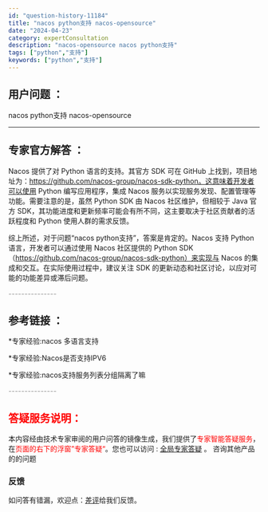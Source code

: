 ```yaml
---
id: "question-history-11184"
title: "nacos python支持 nacos-opensource"
date: "2024-04-23"
category: expertConsultation
description: "nacos-opensource nacos python支持"
tags: ["python","支持"]
keywords: ["python","支持"]
---
```


## 用户问题 ： 
 nacos python支持 nacos-opensource 

---------------
## 专家官方解答 ：

Nacos 提供了对 Python 语言的支持。其官方 SDK 可在 GitHub 上找到，项目地址为：https://github.com/nacos-group/nacos-sdk-python。这意味着开发者可以使用 Python 编写应用程序，集成 Nacos 服务以实现服务发现、配置管理等功能。需要注意的是，虽然 Python SDK 由 Nacos 社区维护，但相较于 Java 官方 SDK，其功能进度和更新频率可能会有所不同，这主要取决于社区贡献者的活跃程度和 Python 使用人群的需求反馈。

综上所述，对于问题“nacos python支持”，答案是肯定的。Nacos 支持 Python 语言，开发者可以通过使用 Nacos 社区提供的 Python SDK（https://github.com/nacos-group/nacos-sdk-python）来实现与 Nacos 的集成和交互。在实际使用过程中，建议关注 SDK 的更新动态和社区讨论，以应对可能的功能差异或滞后问题。


<font color="#949494">---------------</font> 


## 参考链接 ：

*专家经验:nacos 多语言支持 
 
 *专家经验:Nacos是否支持IPV6 
 
 *专家经验:nacos支持服务列表分组隔离了嘛 


 <font color="#949494">---------------</font> 
 


## <font color="#FF0000">答疑服务说明：</font> 

本内容经由技术专家审阅的用户问答的镜像生成，我们提供了<font color="#FF0000">专家智能答疑服务</font>，在<font color="#FF0000">页面的右下的浮窗”专家答疑“</font>。您也可以访问 : [全局专家答疑](https://opensource.alibaba.com/chatBot) 。 咨询其他产品的的问题

### 反馈
如问答有错漏，欢迎点：[差评](https://ai.nacos.io/user/feedbackByEnhancerGradePOJOID?enhancerGradePOJOId=11686)给我们反馈。
